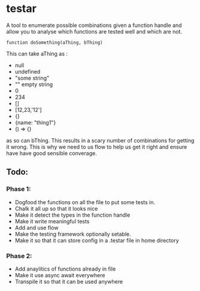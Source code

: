 
# testar

A tool to enumerate possible combinations given a function handle and allow you to analyse which functions are tested well and which are not.

```
function doSomething(aThing, bThing) 
```

This can take aThing as :
 - null
 - undefined
 - "some string"
 - "" empty string
 - 0
 - 234 
 - []
 - [12,23,'12']
 - {}
 - {name: "thing1"}
 - () => {}

as so can bThing. This results in a scary number of combinations for getting it
wrong. This is why we need to us flow to help us get it right and ensure have
have good sensible converage.

## Todo: 

### Phase 1:
 - Dogfood the functions on all the file to put some tests in.
 - Chalk it all up so that it looks nice
 - Make it detect the types in the function handle
 - Make it write meaningful tests
 - Add and use flow
 - Make the testing framework optionally setable.
 - Make it so that it can store config in a .testar file in home directory

### Phase 2:
 - Add anaylitics of functions already in file
 - Make it use async await everywhere
 - Transpile it so that it can be used anywhere



